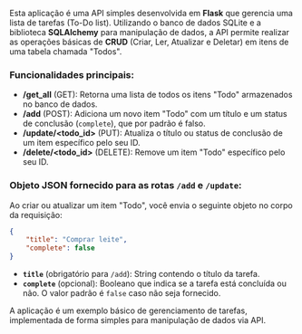 Esta aplicação é uma API simples desenvolvida em **Flask** que gerencia uma lista de tarefas (To-Do list). Utilizando o banco de dados SQLite e a biblioteca **SQLAlchemy** para manipulação de dados, a API permite realizar as operações básicas de **CRUD** (Criar, Ler, Atualizar e Deletar) em itens de uma tabela chamada "Todos".

### Funcionalidades principais:
- **/get_all** (GET): Retorna uma lista de todos os itens "Todo" armazenados no banco de dados.
- **/add** (POST): Adiciona um novo item "Todo" com um título e um status de conclusão (`complete`), que por padrão é falso.
- **/update/<todo_id>** (PUT): Atualiza o título ou status de conclusão de um item específico pelo seu ID.
- **/delete/<todo_id>** (DELETE): Remove um item "Todo" específico pelo seu ID.

### Objeto JSON fornecido para as rotas `/add` e `/update`:

Ao criar ou atualizar um item "Todo", você envia o seguinte objeto no corpo da requisição:

```json
{
    "title": "Comprar leite",
    "complete": false
}
```

- **`title`** (obrigatório para `/add`): String contendo o título da tarefa.
- **`complete`** (opcional): Booleano que indica se a tarefa está concluída ou não. O valor padrão é `false` caso não seja fornecido.

A aplicação é um exemplo básico de gerenciamento de tarefas, implementada de forma simples para manipulação de dados via API.